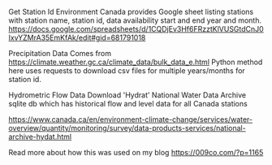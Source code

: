 Get Station Id
Environment Canada provides Google sheet listing stations with station name, station id, data availability start and end year and month. 
https://docs.google.com/spreadsheets/d/1CQDjEv3Hf6FRzztKlVUSGtdCnJ0IxvYZMrA35EmKfAk/edit#gid=681791018

Precipitation Data
Comes from  https://climate.weather.gc.ca/climate_data/bulk_data_e.html
Python method here uses requests to download csv files for multiple years/months for station id.

Hydrometric Flow Data
Download 'Hydrat' National Water Data Archive sqlite db which has historical flow and level data for all Canada stations

https://www.canada.ca/en/environment-climate-change/services/water-overview/quantity/monitoring/survey/data-products-services/national-archive-hydat.html

Read more about how this was used on my blog https://009co.com/?p=1165
